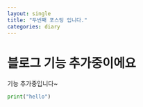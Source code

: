 ```yaml
---
layout: single
title: "두번째 포스팅 입니다."
categories: diary
---
```


# 블로그 기능 추가중이에요

기능 추가중입니다~

```python
print("hello")
```
